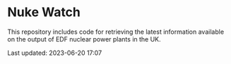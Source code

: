 # Nuke Watch

This repository includes code for retrieving the latest information available on the output of EDF nuclear power plants in the UK.

Last updated: 2023-06-20 17:07